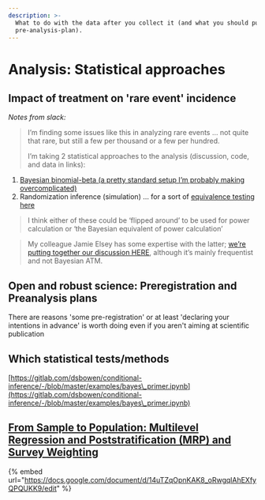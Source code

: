 ```yaml
---
description: >-
  What to do with the data after you collect it (and what you should put in a
  pre-analysis-plan).
---
```


# Analysis: Statistical approaches

## Impact of treatment on 'rare event' incidence

_Notes from slack:_

> I’m finding some issues like this in analyzing rare events … not quite that rare, but still a few per thousand or a few per hundred.
>
> I’m taking 2 statistical approaches to the analysis (discussion, code, and data in links):

1. [Bayesian binomial-beta (a pretty standard setup I’m probably making overcomplicated)](https://daaronr.github.io/dualprocess/analysis-questions-and-tests.html#bayes\_prop)
2. Randomization inference (simulation) … for a sort of [equivalence testing here](https://rethinkpriorities.github.io/methodology-statistics-design/inference-and-rough-equivalence-testing-with-binomial-outcomes.html#how-likely-are-proportions-this-similar-under-different-size-true-effect-sizes)

> I think either of these could be ‘flipped around’ to be used for power calculation or ‘the Bayesian equivalent of power calculation’

> My colleague Jamie Elsey has some expertise with the latter; [we’re putting together our discussion HERE](https://rethinkpriorities.github.io/methodology-statistics-design/power-workflow.html), although it’s mainly frequentist and not Bayesian ATM.

## Open and robust science: Preregistration and Preanalysis plans

There are reasons 'some pre-registration' or at least 'declaring your intentions in advance' is worth doing even if you aren't aiming at scientific publication

## Which statistical tests/methods

[https://gitlab.com/dsbowen/conditional-inference/-/blob/master/examples/bayes\_primer.ipynb](https://gitlab.com/dsbowen/conditional-inference/-/blob/master/examples/bayes\_primer.ipynb)

## [From Sample to Population: Multilevel Regression and Poststratification (MRP) and Survey Weighting](https://docs.google.com/document/d/14uTZqOpnKAK8\_oRwgqlAhEXfyQPQUKK9/edit)

{% embed url="https://docs.google.com/document/d/14uTZqOpnKAK8_oRwgqlAhEXfyQPQUKK9/edit" %}
